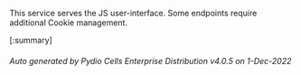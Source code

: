 






This service serves the JS user-interface. Some endpoints require additional Cookie management.

[:summary]

###### Auto generated by Pydio Cells Enterprise Distribution v4.0.5 on 1-Dec-2022
